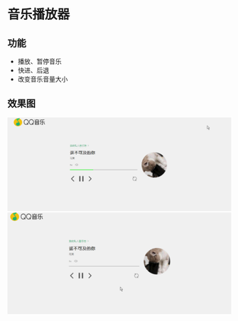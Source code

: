 # 音乐播放器
## 功能
 * 播放、暂停音乐
 * 快进、后退
 * 改变音乐音量大小
## 效果图
![Image text](https://raw.githubusercontent.com/zhao-bi-han/React/master/%E9%9F%B3%E4%B9%90%E6%92%AD%E6%94%BE%E5%99%A8/showImg/gaollg6.GIF)
![Image text](https://raw.githubusercontent.com/zhao-bi-han/React/master/%E9%9F%B3%E4%B9%90%E6%92%AD%E6%94%BE%E5%99%A8/showImg/gaollg7.GIF)
